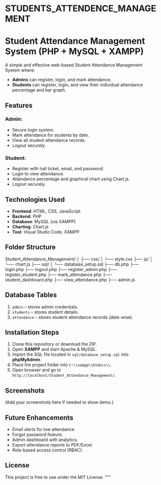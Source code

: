 #  STUDENTS_ATTENDENCE_MANAGEMENT
# Student Attendance Management System (PHP + MySQL + XAMPP)

A simple and effective web-based Student Attendance Management System where:
- **Admins** can register, login, and mark attendance.
- **Students** can register, login, and view their individual attendance percentage and bar graph.

## Features

### Admin:
- Secure login system.
- Mark attendance for students by date.
- View all student attendance records.
- Logout securely.

### Student:
- Register with hall ticket, email, and password.
- Login to view attendance.
- Attendance percentage and graphical chart using Chart.js.
- Logout securely.

## Technologies Used

- **Frontend**: HTML, CSS, JavaScript
- **Backend**: PHP
- **Database**: MySQL (via XAMPP)
- **Charting**: Chart.js
- **Tool**: Visual Studio Code, XAMPP

## Folder Structure

Student_Attendance_Management/
│
├── css/
│   └── style.css
├── js/
│   └── chart.js
├── sql/
│   └── database_setup.sql
├── db.php
├── login.php
├── logout.php
├── register_admin.php
├── register_student.php
├── mark_attendance.php
├── student_dashboard.php
├── view_attendance.php
├── admin.js

## Database Tables

1. `admin` – stores admin credentials.
2. `students` – stores student details.
3. `attendance` – stores student attendance records (date-wise).

## Installation Steps

1. Clone this repository or download the ZIP.
2. Open **XAMPP** and start Apache & MySQL.
3. Import the SQL file located in `sql/database_setup.sql` into **phpMyAdmin**.
4. Place the project folder into `C:\\xampp\\htdocs\\`.
5. Open browser and go to `http://localhost/Student_Attendance_Management/`.

## Screenshots

(Add your screenshots here if needed to show demo.)

## Future Enhancements

- Email alerts for low attendance.
- Forgot password feature.
- Admin dashboard with analytics.
- Export attendance reports to PDF/Excel.
- Role-based access control (RBAC).

## License

This project is free to use under the MIT License.
"""
